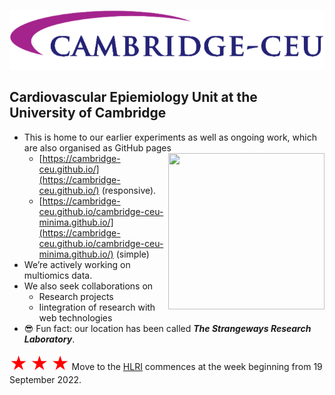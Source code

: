 ![](https://github.com/cambridge-ceu/.github/blob/master/profile/logo.png)

## Cardiovascular Epiemiology Unit at the University of Cambridge

- This is home to our earlier experiments as well as ongoing work, which are also organised as GitHub pages <img src="https://cambridge-ceu.github.io/assets/images/qrcode-50.svg" align="right" height="250" width="250" style="vertical-align:top">
  - [https://cambridge-ceu.github.io/](https://cambridge-ceu.github.io/) (responsive).
  - [https://cambridge-ceu.github.io/cambridge-ceu-minima.github.io/](https://cambridge-ceu.github.io/cambridge-ceu-minima.github.io/) (simple)
- We’re actively working on multiomics data.
- We also seek collaborations on 
    - Research projects
    - Iintegration of research with web technologies
- :sunglasses: Fun fact: our location has been called ***The Strangeways Research Laboratory***.

<span style="font-size:200%;color:red;">&bigstar;</span>
<span style="font-size:200%;color:red;">&bigstar;</span>
<span style="font-size:200%;color:red;">&bigstar;</span>
Move to the [HLRI](https://www.cam.ac.uk/stories/heart-and-lung-research-institute) commences at the week beginning from 19 September 2022.
